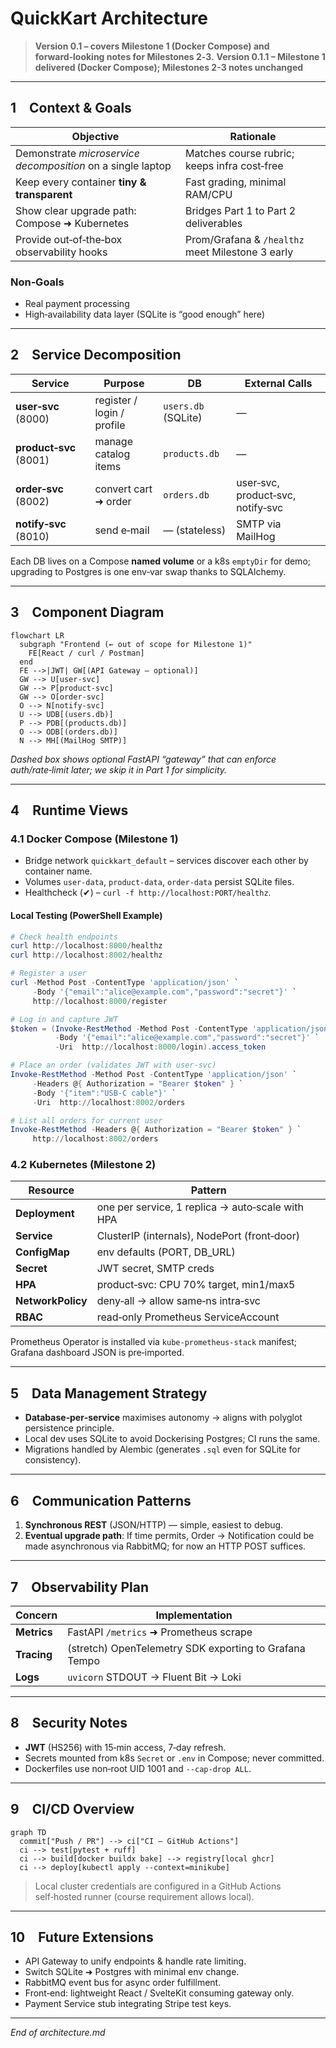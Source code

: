 # QuickKart Architecture

> **Version 0.1 – covers Milestone 1 (Docker Compose) and forward‑looking notes for Milestones 2‑3.**
> **Version 0.1.1 – Milestone 1 delivered (Docker Compose); Milestones 2-3 notes unchanged**

---

## 1 Context & Goals

| Objective                                                   | Rationale                                        |
| ----------------------------------------------------------- | ------------------------------------------------ |
| Demonstrate *microservice decomposition* on a single laptop | Matches course rubric; keeps infra cost‑free     |
| Keep every container **tiny & transparent**                 | Fast grading, minimal RAM/CPU                    |
| Show clear upgrade path: Compose ➜ Kubernetes               | Bridges Part 1 to Part 2 deliverables            |
| Provide out‑of‑the‑box observability hooks                  | Prom/Grafana & `/healthz` meet Milestone 3 early |

### Non‑Goals

* Real payment processing
* High‑availability data layer (SQLite is “good enough” here)

---

## 2 Service Decomposition

| Service                | Purpose                    | DB                  | External Calls                    |
| ---------------------- | -------------------------- | ------------------- | --------------------------------- |
| **user‑svc** (8000)    | register / login / profile | `users.db` (SQLite) | —                                 |
| **product‑svc** (8001) | manage catalog items       | `products.db`       | —                                 |
| **order‑svc** (8002)   | convert cart ➜ order       | `orders.db`         | user‑svc, product‑svc, notify‑svc |
| **notify‑svc** (8010)  | send e‑mail                | — (stateless)       | SMTP via MailHog                  |

Each DB lives on a Compose **named volume** or a k8s `emptyDir` for demo; upgrading to Postgres is one env‑var swap thanks to SQLAlchemy.

---

## 3 Component Diagram

```mermaid
flowchart LR
  subgraph "Frontend (← out of scope for Milestone 1)"
    FE[React / curl / Postman]
  end
  FE -->|JWT| GW[(API Gateway – optional)]
  GW --> U[user‑svc]
  GW --> P[product‑svc]
  GW --> O[order‑svc]
  O --> N[notify‑svc]
  U --> UDB[(users.db)]
  P --> PDB[(products.db)]
  O --> ODB[(orders.db)]
  N --> MH[(MailHog SMTP)]
```

*Dashed box shows optional FastAPI “gateway” that can enforce auth/rate‑limit later; we skip it in Part 1 for simplicity.*

---

## 4 Runtime Views

### 4.1 Docker Compose (Milestone 1)

* Bridge network `quickkart_default` – services discover each other by container name.
* Volumes `user‑data`, `product‑data`, `order‑data` persist SQLite files.
* Healthcheck (✔) – `curl -f http://localhost:PORT/healthz`.

#### Local Testing (PowerShell Example)

```powershell
# Check health endpoints
curl http://localhost:8000/healthz
curl http://localhost:8002/healthz

# Register a user
curl -Method Post -ContentType 'application/json' `
     -Body '{"email":"alice@example.com","password":"secret"}' `
     http://localhost:8000/register

# Log in and capture JWT
$token = (Invoke-RestMethod -Method Post -ContentType 'application/json' `
          -Body '{"email":"alice@example.com","password":"secret"}' `
          -Uri  http://localhost:8000/login).access_token

# Place an order (validates JWT with user-svc)
Invoke-RestMethod -Method Post -ContentType 'application/json' `
     -Headers @{ Authorization = "Bearer $token" } `
     -Body '{"item":"USB-C cable"}' `
     -Uri  http://localhost:8002/orders

# List all orders for current user
Invoke-RestMethod -Headers @{ Authorization = "Bearer $token" } `
     http://localhost:8002/orders
```

### 4.2 Kubernetes (Milestone 2)

| Resource          | Pattern                                          |
| ----------------- | ------------------------------------------------ |
| **Deployment**    | one per service, 1 replica → auto‑scale with HPA |
| **Service**       | ClusterIP (internals), NodePort (front‑door)     |
| **ConfigMap**     | env defaults (PORT, DB\_URL)                     |
| **Secret**        | JWT secret, SMTP creds                           |
| **HPA**           | product‑svc: CPU 70% target, min1/max5           |
| **NetworkPolicy** | deny‑all → allow same‑ns intra‑svc               |
| **RBAC**          | read‑only Prometheus ServiceAccount              |

Prometheus Operator is installed via `kube-prometheus-stack` manifest; Grafana dashboard JSON is pre‑imported.

---

## 5 Data Management Strategy

* **Database‑per‑service** maximises autonomy → aligns with polyglot persistence principle.
* Local dev uses SQLite to avoid Dockerising Postgres; CI runs the same.
* Migrations handled by Alembic (generates `.sql` even for SQLite for consistency).

---

## 6 Communication Patterns

1. **Synchronous REST** (JSON/HTTP) — simple, easiest to debug.
2. **Eventual upgrade path**: If time permits, Order → Notification could be made asynchronous via RabbitMQ; for now an HTTP POST suffices.

---

## 7 Observability Plan

| Concern     | Implementation                                         |
| ----------- | ------------------------------------------------------ |
| **Metrics** | FastAPI `/metrics` ➜ Prometheus scrape                 |
| **Tracing** | (stretch) OpenTelemetry SDK exporting to Grafana Tempo |
| **Logs**    | `uvicorn` STDOUT → Fluent Bit → Loki                   |

---

## 8 Security Notes

* **JWT** (HS256) with 15‑min access, 7‑day refresh.
* Secrets mounted from k8s `Secret` or `.env` in Compose; never committed.
* Dockerfiles use non‑root UID 1001 and `--cap-drop ALL`.

---

## 9 CI/CD Overview

```mermaid
graph TD
  commit["Push / PR"] --> ci["CI – GitHub Actions"]
  ci --> test[pytest + ruff]
  ci --> build[docker buildx bake] --> registry[local ghcr]
  ci --> deploy[kubectl apply --context=minikube]
```

> Local cluster credentials are configured in a GitHub Actions self‑hosted runner (course requirement allows local).

---

## 10 Future Extensions

* API Gateway to unify endpoints & handle rate limiting.
* Switch SQLite ➜ Postgres with minimal env change.
* RabbitMQ event bus for async order fulfillment.
* Front‑end: lightweight React / SvelteKit consuming gateway only.
* Payment Service stub integrating Stripe test keys.

---

*End of architecture.md*
